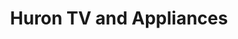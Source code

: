 ---
title: "Huron TV and Appliances"
url: /mississauga/huron-tv-and-appliances/
shop: Elektronik
---